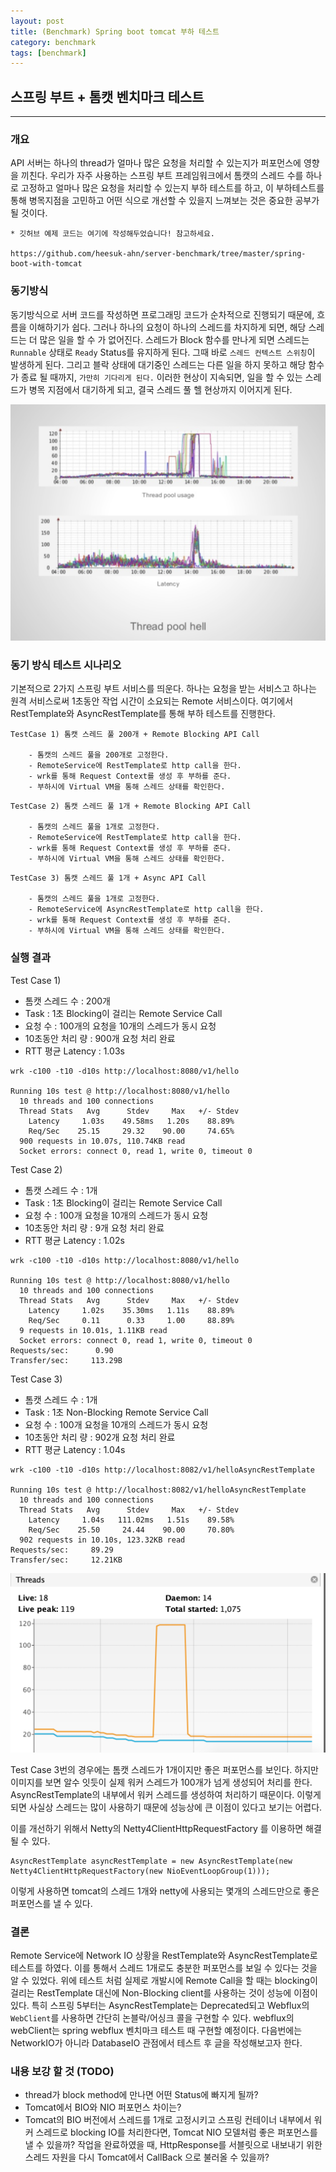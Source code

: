 ```yaml
---
layout: post
title: (Benchmark) Spring boot tomcat 부하 테스트
category: benchmark
tags: [benchmark]
---
```


## 스프링 부트 + 톰캣 벤치마크 테스트
- - -

### 개요

  API 서버는 하나의 thread가 얼마나 많은 요청을 처리할 수 있는지가 퍼포먼스에 영향을 끼친다.
우리가 자주 사용하는 스프링 부트 프레임워크에서 톰캣의 스레드 수를 하나로 고정하고 얼마나 많은
요청을 처리할 수 있는지 부하 테스트를 하고, 이 부하테스트를 통해 병목지점을 고민하고 어떤 식으로
개선할 수 있을지 느껴보는 것은 중요한 공부가 될 것이다.

```
* 깃허브 예제 코드는 여기에 작성해두었습니다! 참고하세요.

https://github.com/heesuk-ahn/server-benchmark/tree/master/spring-boot-with-tomcat
```

### 동기방식

 동기방식으로 서버 코드를 작성하면 프로그래밍 코드가 순차적으로 진행되기 때문에, 흐름을 이해하기가 쉽다.
그러나 하나의 요청이 하나의 스레드를 차지하게 되면, 해당 스레드는 더 많은 일을 할 수 가 없어진다.
 스레드가 Block 함수를 만나게 되면 스레드는 `Runnable` 상태로 `Ready` Status를 유지하게 된다.
그때 바로 `스레드 컨텍스트 스위칭`이 발생하게 된다. 그리고 블락 상태에 대기중인 스레드는 다른 일을 하지 못하고 해당 함수가 종료 될 때까지, `가만히 기다리게 된다.`
이러한 현상이 지속되면, 일을 할 수 있는 스레드가 병목 지점에서 대기하게 되고, 결국 스레드 풀 헬 현상까지 이어지게 된다.

![thread-pool-hell](https://github.com/heesuk-ahn/server-benchmark/blob/master/spring-boot-with-tomcat/images/thread-pool-hell.png?raw=true)

### 동기 방식 테스트 시나리오

  기본적으로 2가지 스프링 부트 서비스를 띄운다. 하나는 요청을 받는 서비스고 하나는 원격 서비스로써
1초동안 작업 시간이 소요되는 Remote 서비스이다.
 여기에서 RestTemplate와 AsyncRestTemplate를 통해 부하 테스트를 진행한다.

```
TestCase 1) 톰캣 스레드 풀 200개 + Remote Blocking API Call

    - 톰캣의 스레드 풀을 200개로 고정한다.
    - RemoteService에 RestTemplate로 http call을 한다.
    - wrk를 통해 Request Context를 생성 후 부하를 준다.
    - 부하시에 Virtual VM을 통해 스레드 상태를 확인한다.
```

```
TestCase 2) 톰캣 스레드 풀 1개 + Remote Blocking API Call

    - 톰캣의 스레드 풀을 1개로 고정한다.
    - RemoteService에 RestTemplate로 http call을 한다.
    - wrk를 통해 Request Context를 생성 후 부하를 준다.
    - 부하시에 Virtual VM을 통해 스레드 상태를 확인한다.
```

```
TestCase 3) 톰캣 스레드 풀 1개 + Async API Call

    - 톰캣의 스레드 풀을 1개로 고정한다.
    - RemoteService에 AsyncRestTemplate로 http call을 한다.
    - wrk를 통해 Request Context를 생성 후 부하를 준다.
    - 부하시에 Virtual VM을 통해 스레드 상태를 확인한다.
```

### 실행 결과

Test Case 1)

- 톰캣 스레드 수 : 200개
- Task : 1초 Blocking이 걸리는 Remote Service Call
- 요청 수 : 100개의 요청을 10개의 스레드가 동시 요청
- 10초동안 처리 량 : 900개 요청 처리 완료
- RTT 평균 Latency : 1.03s

```
wrk -c100 -t10 -d10s http://localhost:8080/v1/hello

Running 10s test @ http://localhost:8080/v1/hello
  10 threads and 100 connections
  Thread Stats   Avg      Stdev     Max   +/- Stdev
    Latency     1.03s    49.58ms   1.20s    88.89%
    Req/Sec    25.15     29.32    90.00     74.65%
  900 requests in 10.07s, 110.74KB read
  Socket errors: connect 0, read 1, write 0, timeout 0

```

Test Case 2)

- 톰캣 스레드 수 : 1개
- Task : 1초 Blocking이 걸리는 Remote Service Call
- 요청 수 : 100개 요청을 10개의 스레드가 동시 요청
- 10초동안 처리 량 : 9개 요청 처리 완료
- RTT 평균 Latency : 1.02s

```
wrk -c100 -t10 -d10s http://localhost:8080/v1/hello

Running 10s test @ http://localhost:8080/v1/hello
  10 threads and 100 connections
  Thread Stats   Avg      Stdev     Max   +/- Stdev
    Latency     1.02s    35.30ms   1.11s    88.89%
    Req/Sec     0.11      0.33     1.00     88.89%
  9 requests in 10.01s, 1.11KB read
  Socket errors: connect 0, read 1, write 0, timeout 0
Requests/sec:      0.90
Transfer/sec:     113.29B
```

Test Case 3)

- 톰캣 스레드 수 : 1개
- Task : 1초 Non-Blocking Remote Service Call
- 요청 수 : 100개 요청을 10개의 스레드가 동시 요청
- 10초동안 처리 량 : 902개 요청 처리 완료
- RTT 평균 Latency : 1.04s

```
wrk -c100 -t10 -d10s http://localhost:8082/v1/helloAsyncRestTemplate

Running 10s test @ http://localhost:8082/v1/helloAsyncRestTemplate
  10 threads and 100 connections
  Thread Stats   Avg      Stdev     Max   +/- Stdev
    Latency     1.04s   111.02ms   1.51s    89.58%
    Req/Sec    25.50     24.44    90.00     70.80%
  902 requests in 10.10s, 123.32KB read
Requests/sec:     89.29
Transfer/sec:     12.21KB
```
![ASYNC-RestTemplate](https://github.com/heesuk-ahn/server-benchmark/blob/master/spring-boot-with-tomcat/images/ASYNC-RestTemplate.png?raw=true)

 Test Case 3번의 경우에는 톰캣 스레드가 1개이지만 좋은 퍼포먼스를 보인다.
하지만 이미지를 보면 알수 잇듯이 실제 워커 스레드가 100개가 넘게 생성되어 처리를 한다.
AsyncRestTemplate의 내부에서 워커 스레드를 생성하여 처리하기 때문이다.
이렇게 되면 사실상 스레드는 많이 사용하기 때문에 성능상에 큰 이점이 있다고 보기는 어렵다.

 이를 개선하기 위해서 Netty의 Netty4ClientHttpRequestFactory 를 이용하면 해결될 수 있다.

```
AsyncRestTemplate asyncRestTemplate = new AsyncRestTemplate(new Netty4ClientHttpRequestFactory(new NioEventLoopGroup(1)));
```

이렇게 사용하면 tomcat의 스레드 1개와 netty에 사용되는 몇개의 스레드만으로 좋은 퍼포먼스를 낼 수 있다.

### 결론

 Remote Service에 Network IO 상황을 RestTemplate와 AsyncRestTemplate로 테스트를 하였다.
이를 통해서 스레드 1개로도 충분한 퍼포먼스를 보일 수 있다는 것을 알 수 있었다.
 위에 테스트 처럼 실제로 개발시에 Remote Call을 할 때는 blocking이 걸리는 RestTemplate 대신에 Non-Blocking
client를 사용하는 것이 성능에 이점이 있다. 특히 스프링 5부터는  AsyncRestTemplate는 Deprecated되고 Webflux의
`WebClient`를 사용하면 간단히 논블락/어싱크 콜을 구현할 수 있다. webflux의 webClient는 spring webflux 벤치마크 테스트 때 구현할 예정이다.
 다음번에는 NetworkIO가 아니라 DatabaseIO 관점에서 테스트 후 글을 작성해보고자 한다.

### 내용 보강 할 것 (TODO)

- thread가 block method에 만나면 어떤 Status에 빠지게 될까?
- Tomcat에서 BIO와 NIO 퍼포먼스 차이는?
- Tomcat의 BIO 버전에서 스레드를 1개로 고정시키고 스프링 컨테이너 내부에서 워커 스레드로 blocking IO를 처리한다면,
  Tomcat NIO 모델처럼 좋은 퍼포먼스를 낼 수 있을까? 작업을 완료하였을 때, HttpResponse를 서블릿으로 내보내기 위한
  스레드 자원을 다시 Tomcat에서 CallBack 으로 불러올 수 있을까?
